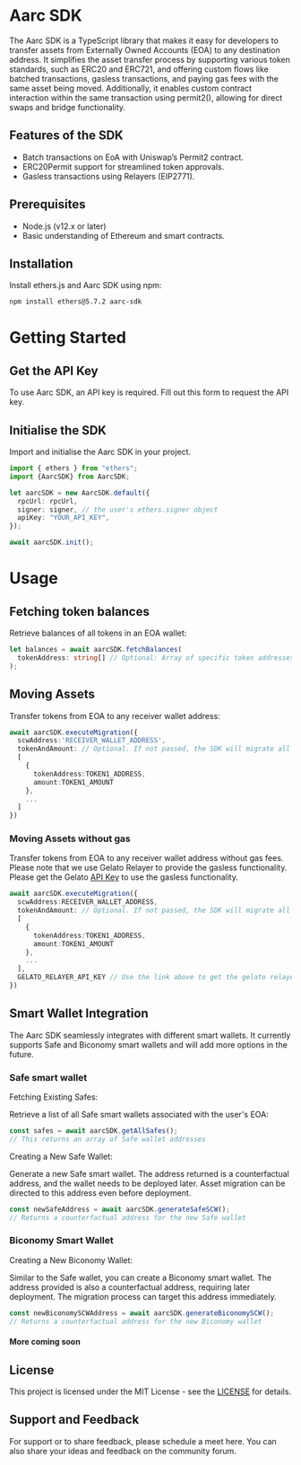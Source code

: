 # Aarc SDK

The Aarc SDK is a TypeScript library that makes it easy for developers to transfer assets from Externally Owned Accounts (EOA) to any destination address. It simplifies the asset transfer process by supporting various token standards, such as ERC20 and ERC721, and offering custom flows like batched transactions, gasless transactions, and paying gas fees with the same asset being moved. Additionally, it enables custom contract interaction within the same transaction using permit2(), allowing for direct swaps and bridge functionality.

## Features of the SDK

- Batch transactions on EoA with Uniswap’s Permit2 contract.
- ERC20Permit support for streamlined token approvals.
- Gasless transactions using Relayers (EIP2771).

## Prerequisites
- Node.js (v12.x or later)
- Basic understanding of Ethereum and smart contracts.

## Installation
Install ethers.js and Aarc SDK using npm:
```bash
npm install ethers@5.7.2 aarc-sdk
```

# Getting Started

## Get the API Key

To use Aarc SDK, an API key is required. Fill out this form to request the API key.

## Initialise the SDK

Import and initialise the Aarc SDK in your project.

```typescript
import { ethers } from "ethers";
import {AarcSDK} from AarcSDK;

let aarcSDK = new AarcSDK.default({
  rpcUrl: rpcUrl,
  signer: signer, // the user's ethers.signer object
  apiKey: "YOUR_API_KEY",
});

await aarcSDK.init();
```

# Usage

## Fetching token balances

Retrieve balances of all tokens in an EOA wallet:

```typescript
let balances = await aarcSDK.fetchBalances(
  tokenAddress: string[] // Optional: Array of specific token addresses
);
```

## Moving Assets

Transfer tokens from EOA to any receiver wallet address:

```typescript
await aarcSDK.executeMigration({
  scwAddress:'RECEIVER_WALLET_ADDRESS',
  tokenAndAmount: // Optional. If not passed, the SDK will migrate all the tokens of the wallet
  [   
    {
      tokenAddress:TOKEN1_ADDRESS,
      amount:TOKEN1_AMOUNT
    },
    ...
  ]
})
```

### Moving Assets without gas

Transfer tokens from EOA to any receiver wallet address without gas fees. Please note that we use Gelato Relayer to provide the gasless functionality. Please get the Gelato [API Key](https://docs.gelato.network/developer-services/relay/payment-and-fees/1balance-and-relay) to use the gasless functionality.

```typescript
await aarcSDK.executeMigration({
  scwAddress:RECEIVER_WALLET_ADDRESS,
  tokenAndAmount: // Optional. If not passed, the SDK will migrate all the tokens of the wallet
  [   
    {
      tokenAddress:TOKEN1_ADDRESS,
      amount:TOKEN1_AMOUNT
    },
    ...
  ],
  GELATO_RELAYER_API_KEY // Use the link above to get the gelato relayer key
})
```

## Smart Wallet Integration
The Aarc SDK seamlessly integrates with different smart wallets. It currently supports Safe and Biconomy smart wallets and will add more options in the future.

### Safe smart wallet

Fetching Existing Safes:

Retrieve a list of all Safe smart wallets associated with the user's EOA:
```typescript
const safes = await aarcSDK.getAllSafes();
// This returns an array of Safe wallet addresses
```

Creating a New Safe Wallet:

Generate a new Safe smart wallet. The address returned is a counterfactual address, and the wallet needs to be deployed later. Asset migration can be directed to this address even before deployment.
```typescript
const newSafeAddress = await aarcSDK.generateSafeSCW();
// Returns a counterfactual address for the new Safe wallet
```

### Biconomy Smart Wallet
Creating a New Biconomy Wallet:

Similar to the Safe wallet, you can create a Biconomy smart wallet. The address provided is also a counterfactual address, requiring later deployment. The migration process can target this address immediately.
```typescript
const newBiconomySCWAddress = await aarcSDK.generateBiconomySCW();
// Returns a counterfactual address for the new Biconomy wallet
```

#### More coming soon

## License
This project is licensed under the MIT License - see the [LICENSE](./LICENSE.md) for details.

## Support and Feedback
For support or to share feedback, please schedule a meet here. You can also share your ideas and feedback on the community forum.
